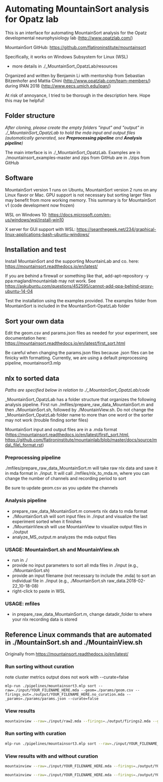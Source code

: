 # Automating MountainSort analysis for Opatz lab
This is an interface for automating MountainSort analysis for the Opatz developmental neurophysiology lab (http://www.opatzlab.com/)

MountainSort GitHub: https://github.com/flatironinstitute/mountainsort

Specifically, it works on Windows Subsystem for Linux (WSL)
- more details in ./_MountainSort_OpatzLab/resources

Organized and written by Benjamin Li with mentorship from Sebastian Bitzenhofer and Mattia Chini (http://www.opatzlab.com/team-members/) during IPAN 2018 (http://www.eecs.umich.edu/ipan/)

At risk of annoyance, I tried to be thorough in the description here. Hope this may be helpful!

## Folder structure
*After cloning, please create the empty folders "input" and "output" in ./_MountainSort_OpatzLab to hold the mda input and output files (automatically generated, see **Preprocessing pipeline** and **Analysis pipeline**)*

The main interface is in ./_MountainSort_OpatzLab. Examples are in ./mountainsort_examples-master and zips from GitHub are in ./zips from GitHub

## Software
MountainSort version 1 runs on Ubuntu, MountainSort version 2 runs on any Linux flavor or Mac. GPU support is not necessary but sorting larger files may benefit from more working memory. This summary is for MountainSort v1 (code development now frozen)

WSL on Windows 10: https://docs.microsoft.com/en-us/windows/wsl/install-win10

X server for GUI support with WSL: https://seanthegeek.net/234/graphical-linux-applications-bash-ubuntu-windows/

## Installation and test
Install MountainSort and the supporting MountainLab and co. here: https://mountainsort.readthedocs.io/en/latest/

If you are behind a firewall or something like that, add-apt-repository -y ppa:magland/mountainlab may not work. See https://askubuntu.com/questions/452595/cannot-add-ppa-behind-proxy-ubuntu-14-04

Test the installation using the examples provided. The examples folder from MountainSort is included in the MountainSort-OpatzLab folder

## Sort your own data
Edit the geom.csv and params.json files as needed for your experiment, see documentation here: https://mountainsort.readthedocs.io/en/latest/first_sort.html

Be careful when changing the params.json files because .json files can be finicky with formatting. Currently, we are using a default preprocessing pipeline, mountainsort3.mlp

## nlx to sorted data
*Paths are specified below in relation to ./_MountainSort_OpatzLab/code*

_MountainSort_OpatzLab has a folder structure that organizes the following analysis pipeline. First run ./mfiles/prepare_raw_data_MountainSort.m and then ./MountainSort.sh, followed by ./MountainView.sh. Do not change the _MountainSort_OpatzLab folder name to more than one word or the sorter may not work (trouble finding sorter files)

MountainSort input and output files are in a .mda format (https://mountainsort.readthedocs.io/en/latest/first\_sort.html, https://github.com/flatironinstitute/mountainlab/blob/master/docs/source/mda\_file\_format.rst)


### Preprocessing pipeline
./mfiles/prepare_raw_data_MountainSort.m will take raw nlx data and save it in mda format in ./input. It will call ./mfiles/nlx_to_mda.m, where you can change the number of channels and recording period to sort

Be sure to update geom.csv as you update the channels

### Analysis pipeline
- prepare_raw_data_MountainSort.m converts nlx data to mda format
- ./MountainSort.sh will sort input files in ./input and visualize the last experiment sorted when it finishes
- ./MountainView.sh will use MountainView to visualize output files in ./output
- analyze_MS_output.m analyzes the mda output files

### USAGE: MountainSort.sh and MountainView.sh
- run in ./
- provide no input parameters to sort all mda files in ./input (e.g., ./MountainSort.sh)
- provide an input filename (not necessary to include the .mda) to sort an individual file in ./input (e.g., ./MountainSort.sh raw_data.2018-02-22_10-18-08)
- right-click to paste in WSL

### USAGE: mfiles
- in prepare_raw_data_MountainSort.m, change datadir_folder to where your nlx recording data is stored

## Reference Linux commands that are automated in ./MountainSort.sh and ./MountainView.sh
Originally from https://mountainsort.readthedocs.io/en/latest/

### Run sorting without curation
note cluster metrics output does not work with --curate=false
```
mlp-run ./pipelines/mountainsort3.mlp sort --raw=./input/YOUR_FILENAME_HERE.mda --geom=./params/geom.csv --firings_out=./output/YOUR_FILENAME_HERE.no_curation.mda --_params=./params/params.json --curate=false
```

### View results
```bash
mountainview --raw=./input/raw2.mda --firings=./output/firings2.mda --geom=./params/geom.csv --samplerate=32000
```

### Run sorting with curation
```bash
mlp-run ./pipelines/mountainsort3.mlp sort --raw=./input/YOUR_FILENAME_HERE.mda --geom=./params/geom.csv --firings_out=./output/YOUR_FILENAME_HERE.with_curation.mda --_params=./params/params.json --curate=true --cluster_metrics_out=./output/cluster_metrics.YOUR_FILENAME_HERE.json
```

### View results with and without curation
```bash
mountainview --raw=./input/YOUR_FILENAME_HERE.mda --firings=./output/YOUR_FILENAME_HERE.no_curation.mda --geom=./params/geom.csv --samplerate=32000 --cluster_metrics=./output/cluster_metrics.YOUR_FILENAME_HERE.json
```

```bash
mountainview --raw=./input/YOUR_FILENAME_HERE.mda --firings=./output/YOUR_FILENAME_HERE.with_curation.mda --geom=./params/geom.csv --samplerate=32000 --cluster_metrics=./output/cluster_metrics.YOUR_FILENAME_HERE.json
```

